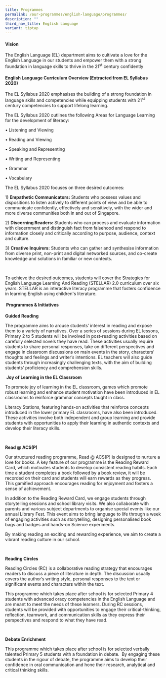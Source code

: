 ```yaml
---
title: Programmes
permalink: /our-programmes/english-language/programmes/
description: ""
third_nav_title: English Language
variant: tiptap
---
```

<h4><strong>Vision</strong></h4>
<p>The English Language (EL) department aims to cultivate a love for the
English Language in our students and empower them with a strong foundation
in language skills to thrive in the 21<sup>st</sup> century confidently</p>
<h4><strong>English Language Curriculum Overview </strong>(Extracted from EL Syllabus 2020)</h4>
<p></p>
<p>The EL Syllabus 2020 emphasises the building of a strong foundation in
language skills and competencies while equipping students with 21<sup>st</sup> century
competencies to support lifelong learning.&nbsp;</p>
<p>The EL Syllabus 2020 outlines the following Areas for Language Learning
for the development of literacy:</p>
<p>• Listening and Viewing</p>
<p>• Reading and Viewing</p>
<p>• Speaking and Representing</p>
<p>• Writing and Representing</p>
<p>• Grammar</p>
<p>• Vocabulary</p>
<p>The EL Syllabus 2020 focuses on three desired outcomes:</p>
<p>1) <strong>Empathetic Communicators:</strong> Students who possess values
and dispositions to listen actively to different points of view and be
able to communicate confidently, effectively and sensitively, with the
wider and more diverse communities both in and out of Singapore.</p>
<p>2) <strong>Discerning Readers: </strong>Students who can process and evaluate
information with discernment and distinguish fact from falsehood and respond
to information closely and critically according to purpose, audience, context
and culture.</p>
<p>3) <strong>Creative Inquirers:</strong> Students who can gather and synthesise
information from diverse print, non-print and digital networked sources,
and co-create knowledge and solutions in familiar or new contexts.</p>
<p>&nbsp;</p>
<p>To achieve the desired outcomes, students will cover the Strategies for
English Language Learning And Reading (STELLAR) 2.0 curriculum over six
years. STELLAR is an interactive literacy programme that fosters confidence
in learning English using children's literature.</p>
<h4><strong>&nbsp;Programmes &amp; Initiatives</strong></h4>
<p><strong>Guided Reading</strong>
</p>
<p>The programme aims to arouse students’ interest in reading and expose
them to a variety of narratives. Over a series of sessions during EL lessons,
Primary 2 to 5 students will be involved in post-reading activities based
on carefully selected novels they have read. These activities usually require
students to share personal responses, take on different perspectives and
engage in classroom discussions on main events in the story, characters’
thoughts and feelings and writer’s intentions. EL teachers will also guide
students through increasingly challenging texts, with the aim of building
students’ proficiency and comprehension skills.</p>
<p>&nbsp;<strong>Joy of Learning in the EL Classroom</strong>
</p>
<p>To promote joy of learning in the EL classroom, games which promote robust
learning and enhance student motivation have been introduced in EL classrooms
to reinforce grammar concepts taught in class.&nbsp;</p>
<p>Literacy Stations, featuring hands-on activities that reinforce concepts
introduced in the lower primary EL classrooms, have also been introduced.
These activities involve both independent and group learning and provide
students with opportunities to apply their learning in authentic contexts
and develop their literacy skills.&nbsp;</p>
<p><strong>&nbsp;</strong>
</p>
<p><strong>Read @ ACS(P)</strong>
</p>
<p>Our structured reading programme, Read @ ACS(P) is designed to nurture
a love for books. A key feature of our programme is the Reading Reward
Card, which motivates students to develop consistent reading habits. Each
time a student completes a book followed by a book review, it will be recorded
on their card and students will earn rewards as they progress. This gamified
approach encourages reading for enjoyment and fosters a sense of achievement.</p>
<p>In addition to the Reading Reward Card, we engage students through storytelling
sessions and school library visits. We also collaborate with parents and
various subject departments to organise special events like our annual
Library Fest. This event aims to bring language to life through a week
of engaging activities such as storytelling, designing personalised book
bags and badges and hands-on Science experiments.</p>
<p>By making reading an exciting and rewarding experience, we aim to create
a vibrant reading culture in our school.</p>
<p><strong>&nbsp;</strong>
</p>
<p><strong>Reading Circles</strong>
</p>
<p>Reading Circles (RC) is a collaborative reading strategy that encourages
readers to discuss a piece of literature in depth. The discussion usually
covers the author’s writing style, personal responses to the text or significant
events and characters within the text.</p>
<p>This programme which takes place after school is for selected Primary
4 students with advanced oracy competencies in the English Language and
are meant to meet the needs of these learners. During RC sessions, students
will be provided with opportunities to engage their critical-thinking,
reflection, teamwork, and communication skills as they express their perspectives
and respond to what they have read.</p>
<p>&nbsp;</p>
<p><strong>Debate Enrichment</strong>
</p>
<p>This programme which takes place after school is for selected verbally
talented Primary 5 students with a foundation in debate. &nbsp;By engaging
these students in the rigour of debate, the programme aims to develop their
confidence in oral communication and hone their research, analytical and
critical thinking skills.</p>
<p></p>